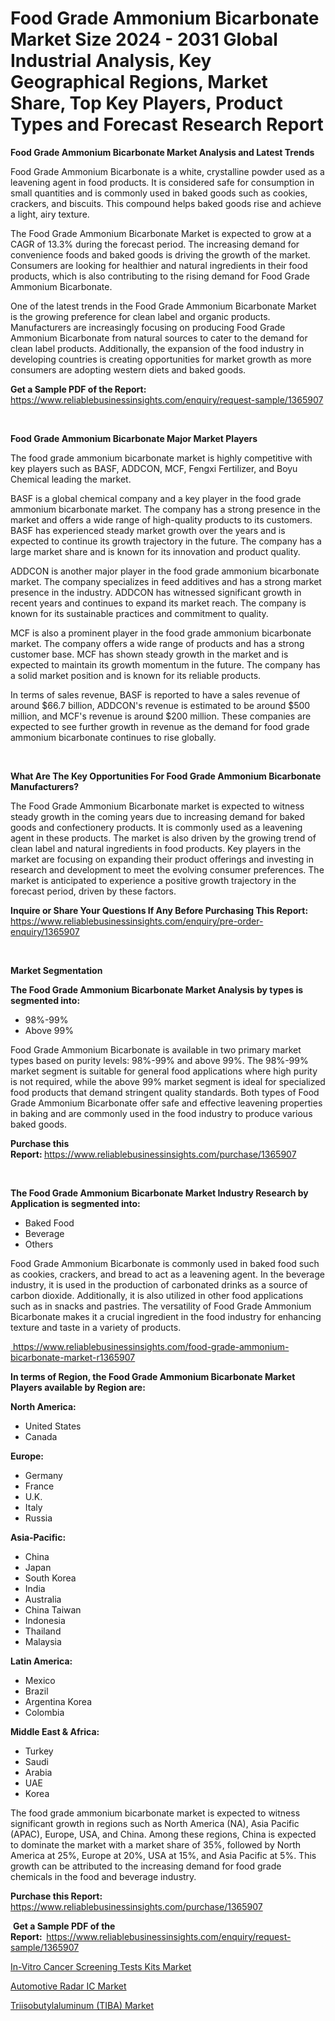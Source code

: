 <p><h1>Food Grade Ammonium Bicarbonate Market Size 2024 - 2031 Global Industrial Analysis, Key Geographical Regions, Market Share, Top Key Players, Product Types and Forecast Research Report</h1></p><p><strong>Food Grade Ammonium Bicarbonate Market Analysis and Latest Trends</strong></p>
<p><p>Food Grade Ammonium Bicarbonate is a white, crystalline powder used as a leavening agent in food products. It is considered safe for consumption in small quantities and is commonly used in baked goods such as cookies, crackers, and biscuits. This compound helps baked goods rise and achieve a light, airy texture.</p><p>The Food Grade Ammonium Bicarbonate Market is expected to grow at a CAGR of 13.3% during the forecast period. The increasing demand for convenience foods and baked goods is driving the growth of the market. Consumers are looking for healthier and natural ingredients in their food products, which is also contributing to the rising demand for Food Grade Ammonium Bicarbonate.</p><p>One of the latest trends in the Food Grade Ammonium Bicarbonate Market is the growing preference for clean label and organic products. Manufacturers are increasingly focusing on producing Food Grade Ammonium Bicarbonate from natural sources to cater to the demand for clean label products. Additionally, the expansion of the food industry in developing countries is creating opportunities for market growth as more consumers are adopting western diets and baked goods.</p></p>
<p><strong>Get a Sample PDF of the Report:&nbsp;</strong> <a href="https://www.reliablebusinessinsights.com/enquiry/request-sample/1365907">https://www.reliablebusinessinsights.com/enquiry/request-sample/1365907</a></p>
<p>&nbsp;</p>
<p><strong>Food Grade Ammonium Bicarbonate Major Market Players</strong></p>
<p><p>The food grade ammonium bicarbonate market is highly competitive with key players such as BASF, ADDCON, MCF, Fengxi Fertilizer, and Boyu Chemical leading the market. </p><p>BASF is a global chemical company and a key player in the food grade ammonium bicarbonate market. The company has a strong presence in the market and offers a wide range of high-quality products to its customers. BASF has experienced steady market growth over the years and is expected to continue its growth trajectory in the future. The company has a large market share and is known for its innovation and product quality.</p><p>ADDCON is another major player in the food grade ammonium bicarbonate market. The company specializes in feed additives and has a strong market presence in the industry. ADDCON has witnessed significant growth in recent years and continues to expand its market reach. The company is known for its sustainable practices and commitment to quality.</p><p>MCF is also a prominent player in the food grade ammonium bicarbonate market. The company offers a wide range of products and has a strong customer base. MCF has shown steady growth in the market and is expected to maintain its growth momentum in the future. The company has a solid market position and is known for its reliable products.</p><p>In terms of sales revenue, BASF is reported to have a sales revenue of around $66.7 billion, ADDCON's revenue is estimated to be around $500 million, and MCF's revenue is around $200 million. These companies are expected to see further growth in revenue as the demand for food grade ammonium bicarbonate continues to rise globally.</p></p>
<p>&nbsp;</p>
<p><strong>What Are The Key Opportunities For Food Grade Ammonium Bicarbonate Manufacturers?</strong></p>
<p><p>The Food Grade Ammonium Bicarbonate market is expected to witness steady growth in the coming years due to increasing demand for baked goods and confectionery products. It is commonly used as a leavening agent in these products. The market is also driven by the growing trend of clean label and natural ingredients in food products. Key players in the market are focusing on expanding their product offerings and investing in research and development to meet the evolving consumer preferences. The market is anticipated to experience a positive growth trajectory in the forecast period, driven by these factors.</p></p>
<p><strong>Inquire or Share Your Questions If Any Before Purchasing This Report:</strong> <a href="https://www.reliablebusinessinsights.com/enquiry/pre-order-enquiry/1365907">https://www.reliablebusinessinsights.com/enquiry/pre-order-enquiry/1365907</a></p>
<p>&nbsp;</p>
<p><strong>Market Segmentation</strong></p>
<p><strong>The Food Grade Ammonium Bicarbonate Market Analysis by types is segmented into:</strong></p>
<p><ul><li>98%-99%</li><li>Above 99%</li></ul></p>
<p><p>Food Grade Ammonium Bicarbonate is available in two primary market types based on purity levels: 98%-99% and above 99%. The 98%-99% market segment is suitable for general food applications where high purity is not required, while the above 99% market segment is ideal for specialized food products that demand stringent quality standards. Both types of Food Grade Ammonium Bicarbonate offer safe and effective leavening properties in baking and are commonly used in the food industry to produce various baked goods.</p></p>
<p><strong>Purchase this Report:&nbsp;</strong><a href="https://www.reliablebusinessinsights.com/purchase/1365907">https://www.reliablebusinessinsights.com/purchase/1365907</a></p>
<p>&nbsp;</p>
<p><strong>The Food Grade Ammonium Bicarbonate Market Industry Research by Application is segmented into:</strong></p>
<p><ul><li>Baked Food</li><li>Beverage</li><li>Others</li></ul></p>
<p><p>Food Grade Ammonium Bicarbonate is commonly used in baked food such as cookies, crackers, and bread to act as a leavening agent. In the beverage industry, it is used in the production of carbonated drinks as a source of carbon dioxide. Additionally, it is also utilized in other food applications such as in snacks and pastries. The versatility of Food Grade Ammonium Bicarbonate makes it a crucial ingredient in the food industry for enhancing texture and taste in a variety of products.</p></p>
<p><a href="https://www.reliablebusinessinsights.com/food-grade-ammonium-bicarbonate-market-r1365907">&nbsp;https://www.reliablebusinessinsights.com/food-grade-ammonium-bicarbonate-market-r1365907</a></p>
<p><strong>In terms of Region, the Food Grade Ammonium Bicarbonate Market Players available by Region are:</strong></p>
<p>
    <p> <strong> North America: </strong>
        <ul>
            <li>United States</li>
            <li>Canada</li>
        </ul>
        </p> 
    <p> <strong> Europe: </strong>
        <ul>
            <li>Germany</li>
            <li>France</li>
            <li>U.K.</li>
            <li>Italy</li>
            <li>Russia</li>
        </ul>
        </p> 
    <p> <strong> Asia-Pacific: </strong>
        <ul>
            <li>China</li>
            <li>Japan</li>
            <li>South Korea</li>
            <li>India</li>
            <li>Australia</li>
            <li>China Taiwan</li>
            <li>Indonesia</li>
            <li>Thailand</li>
            <li>Malaysia</li>
        </ul>
        </p> 
    <p> <strong> Latin America: </strong>
        <ul>
            <li>Mexico</li>
            <li>Brazil</li>
            <li>Argentina Korea</li>
            <li>Colombia</li>
        </ul>
        </p> 
    <p> <strong> Middle East & Africa: </strong>
        <ul>
            <li>Turkey</li>
            <li>Saudi</li>
            <li>Arabia</li>
            <li>UAE</li>
            <li>Korea</li>
        </ul>
    </p>
    </p>
<p><p>The food grade ammonium bicarbonate market is expected to witness significant growth in regions such as North America (NA), Asia Pacific (APAC), Europe, USA, and China. Among these regions, China is expected to dominate the market with a market share of 35%, followed by North America at 25%, Europe at 20%, USA at 15%, and Asia Pacific at 5%. This growth can be attributed to the increasing demand for food grade chemicals in the food and beverage industry.</p></p>
<p><strong>Purchase this Report: </strong><a href="https://www.reliablebusinessinsights.com/purchase/1365907">https://www.reliablebusinessinsights.com/purchase/1365907</a></p>
<p>&nbsp;<strong>Get a Sample PDF of the Report:&nbsp;&nbsp;</strong><a href="https://www.reliablebusinessinsights.com/enquiry/request-sample/1365907">https://www.reliablebusinessinsights.com/enquiry/request-sample/1365907</a></p>
<p><strong></strong></p>
<p><p><a href="https://www.linkedin.com/pulse/in-vitro-cancer-screening-tests-kits-market-comprehensive-assessment-nnf6e?trackingId=yxgbF5SLB8r3I03lO3KkoA%3D%3D">In-Vitro Cancer Screening Tests Kits Market</a></p><p><a href="https://www.linkedin.com/pulse/decoding-automotive-radar-ic-market-metrics-share-trends-growth-qof5e?trackingId=tabXN8hPAir%2BzGT2zMcMGQ%3D%3D">Automotive Radar IC Market</a></p><p><a href="https://www.linkedin.com/pulse/triisobutylaluminum-tiba-market-analysis-its-cagr-segmentation-tjouc?trackingId=QwgppHj6pa2MfemUJ4DN9w%3D%3D">Triisobutylaluminum (TIBA) Market</a></p></p>